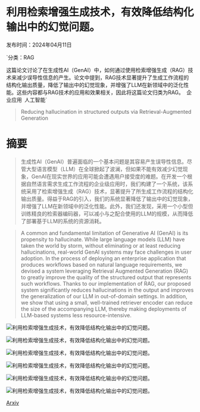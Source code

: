 # 利用检索增强生成技术，有效降低结构化输出中的幻觉问题。

发布时间：2024年04月11日

`分类：RAG

这篇论文讨论了在生成性AI（GenAI）中，如何通过使用检索增强生成（RAG）技术来减少误导性信息的产生。论文中提到，RAG技术显著提升了生成工作流程的结构化输出质量，降低了输出中的幻觉现象，并增强了LLM在新领域中的泛化性能。这些内容都与RAG技术的应用和效果相关，因此将这篇论文归类为RAG。` `企业应用` `人工智能`

> Reducing hallucination in structured outputs via Retrieval-Augmented Generation

# 摘要

> 生成性AI（GenAI）普遍面临的一个基本问题是其容易产生误导性信息。尽管大型语言模型（LLM）在全球掀起了波澜，但如果不能有效减少幻觉现象，GenAI在现实世界的应用可能会遭遇用户接受度的难题。在开发一个根据自然语言需求生成工作流程的企业级应用时，我们构建了一个系统，该系统采用了检索增强生成（RAG）技术，显著提升了所生成工作流程的结构化输出质量。得益于RAG的引入，我们的系统显著降低了输出中的幻觉现象，并增强了LLM在新领域中的泛化性能。此外，我们还发现，采用一个小型但训练精良的检索器编码器，可以减小与之配合使用的LLM的规模，从而降低了部署基于LLM的系统的资源消耗。

> A common and fundamental limitation of Generative AI (GenAI) is its propensity to hallucinate. While large language models (LLM) have taken the world by storm, without eliminating or at least reducing hallucinations, real-world GenAI systems may face challenges in user adoption. In the process of deploying an enterprise application that produces workflows based on natural language requirements, we devised a system leveraging Retrieval Augmented Generation (RAG) to greatly improve the quality of the structured output that represents such workflows. Thanks to our implementation of RAG, our proposed system significantly reduces hallucinations in the output and improves the generalization of our LLM in out-of-domain settings. In addition, we show that using a small, well-trained retriever encoder can reduce the size of the accompanying LLM, thereby making deployments of LLM-based systems less resource-intensive.

![利用检索增强生成技术，有效降低结构化输出中的幻觉问题。](../../../paper_images/2404.08189/x1.png)

![利用检索增强生成技术，有效降低结构化输出中的幻觉问题。](../../../paper_images/2404.08189/t2f_architecture.jpg)

![利用检索增强生成技术，有效降低结构化输出中的幻觉问题。](../../../paper_images/2404.08189/t2f_input_output_example.jpg)

![利用检索增强生成技术，有效降低结构化输出中的幻觉问题。](../../../paper_images/2404.08189/x2.png)

![利用检索增强生成技术，有效降低结构化输出中的幻觉问题。](../../../paper_images/2404.08189/x3.png)

![利用检索增强生成技术，有效降低结构化输出中的幻觉问题。](../../../paper_images/2404.08189/x4.png)

[Arxiv](https://arxiv.org/abs/2404.08189)